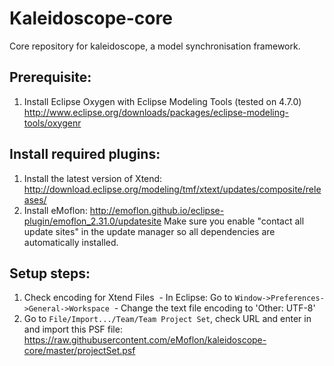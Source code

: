 # Kaleidoscope-core
Core repository for kaleidoscope, a model synchronisation framework.

## Prerequisite:

1. Install Eclipse Oxygen with Eclipse Modeling Tools (tested on 4.7.0) http://www.eclipse.org/downloads/packages/eclipse-modeling-tools/oxygenr

## Install required plugins:
1. Install the latest version of Xtend: http://download.eclipse.org/modeling/tmf/xtext/updates/composite/releases/
2. Install eMoflon: http://emoflon.github.io/eclipse-plugin/emoflon_2.31.0/updatesite
Make sure you enable "contact all update sites" in the update manager so all dependencies are automatically installed.

## Setup steps:

1. Check encoding for Xtend Files
  - In Eclipse: Go to ```Window->Preferences->General->Workspace```
  - Change the text file encoding to 'Other: UTF-8'
2. Go to ```File/Import.../Team/Team Project Set```, check URL and enter in and import this PSF file: https://raw.githubusercontent.com/eMoflon/kaleidoscope-core/master/projectSet.psf
